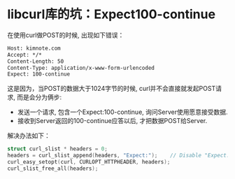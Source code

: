 # libcurl库的坑：Expect100-continue

在使用curl做POST的时候, 出现如下错误：

```txt
Host: kimnote.com
Accept: */*
Content-Length: 50
Content-Type: application/x-www-form-urlencoded
Expect: 100-continue
```

这是因为，当POST的数据大于1024字节的时候, curl并不会直接就发起POST请求, 而是会分为俩步:

* 发送一个请求, 包含一个Expect:100-continue, 询问Server使用愿意接受数据.
* 接收到Server返回的100-continue应答以后, 才把数据POST给Server.

解决办法如下：

```c++
struct curl_slist * headers = 0;
headers = curl_slist_append(headers, "Expect:");    // Disable "Expect: 100-continue"
curl_easy_setopt(curl, CURLOPT_HTTPHEADER, headers);
curl_slist_free_all(headers);
```
